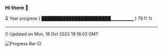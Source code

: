 ### Hi there 👋

⏳ Year progress { ███████████████████████▁▁▁▁▁▁▁ } 79.11 %

---

⏰ Updated on Mon, 16 Oct 2023 18:18:02 GMT

![Progress Bar CI](https://github.com/liununu/liununu/workflows/Progress%20Bar%20CI/badge.svg)
